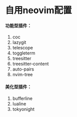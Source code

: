 # 自用neovim配置
#### 功能型插件：
1. coc
2. lazygit
3. telescope
4. toggleterm
5. treesitter
6. treesitter-content
7. auto-pairs
8. nvim-tree

#### 美化型插件：
1. bufferline
2. lualine
3. tokyonight
